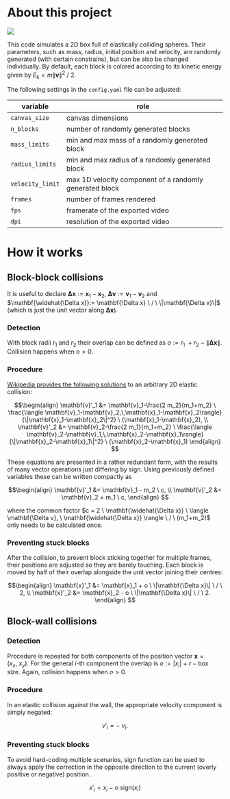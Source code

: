 # About this project

![](example.gif)

This code simulates a 2D box full of elastically colliding spheres. Their parameters, such as mass, radius, initial position and velocity, are randomly generated (with certain constrains), but can be also be changed individually. By default, each block is colored according to its kinetic energy given by $E_\text{k} = m \|\mathbf{v} \|^2 \ / \ 2$.

The following settings in the `config.yaml` file can be adjusted:

| variable         | role                                                    |
| ---------------- | ------------------------------------------------------- |
| `canvas_size`    | canvas dimensions                                       |
| `n_blocks`       | number of randomly generated blocks                     |
| `mass_limits`    | min and max mass of a randomly generated block          |
| `radius_limits`  | min and max radius of a randomly generated block        |
| `velocity_limit` | max 1D velocity component of a randomly generated block |
| `frames`         | number of frames rendered                               |
| `fps`            | framerate of the exported video                         |
| `dpi`            | resolution of the exported video                        |

# How it works

## Block-block collisions

It is useful to declare $\mathbf{\Delta x}:= \mathbf{x}_1-\mathbf{x}_2, \ \mathbf{\Delta v}:= \mathbf{v}_1-\mathbf{v}_2$ and $\mathbf{\widehat{\Delta x}}:= \mathbf{\Delta x} \ / \ \|\mathbf{\Delta x}\|$ (which is just the unit vector along $\mathbf{\Delta x}$). 

### Detection

With block radii $r_1$ and $r_2$ their overlap can be defined as $o := r_1 \ + r_2 \ - \ \|\mathbf{\Delta x}\|$. Collision happens when  $o > 0$.


### Procedure

[Wikipedia provides the following solutions](https://en.wikipedia.org/wiki/Elastic_collision#Two-dimensional_collision_with_two_moving_objects) to an arbitrary 2D elastic collision:

$$\begin{align}
\mathbf{v}'_1 &= \mathbf{v}_1-\frac{2 m_2}{m_1+m_2} \ \frac{\langle \mathbf{v}_1-\mathbf{v}_2,\,\mathbf{x}_1-\mathbf{x}_2\rangle}{\|\mathbf{x}_1-\mathbf{x}_2\|^2} \ (\mathbf{x}_1-\mathbf{x}_2),
\\
\mathbf{v}'_2 &= \mathbf{v}_2-\frac{2 m_1}{m_1+m_2} \ \frac{\langle \mathbf{v}_2-\mathbf{v}_1,\,\mathbf{x}_2-\mathbf{x}_1\rangle}{\|\mathbf{x}_2-\mathbf{x}_1\|^2} \ (\mathbf{x}_2-\mathbf{x}_1)
\end{align}
$$

These equations are presented in a rather redundant form, with the results of many vector operations just differing by sign. Using previously defined variables these can be written compactly as

$$\begin{align}
\mathbf{v}'_1 &= \mathbf{v}_1 - m_2 \ c, 
\\
\mathbf{v}'_2 &= \mathbf{v}_2 + m_1 \ c,
\end{align}
$$

where the common factor $c = 2 \ \mathbf{\widehat{\Delta x}} \ \langle \mathbf{\Delta v}, \ \mathbf{\widehat{\Delta x}} \rangle \ / \ (m_1+m_2)$ only needs to be calculated once.

### Preventing stuck blocks

After the collision, to prevent block sticking together for multiple frames, their positions are adjusted so they are barely touching. Each block is moved by half of their overlap alongside the unit vector joining their centres:

$$\begin{align}
\mathbf{x}'_1 &= \mathbf{x}_1 + o \ \|\mathbf{\Delta x}\| \ / \ 2, 
\\
\mathbf{x}'_2 &= \mathbf{x}_2 - o \ \|\mathbf{\Delta x}\| \ / \ 2.
\end{align}
$$


## Block-wall collisions

### Detection

Procedure is repeated for both components of the position vector $\mathbf{x} = (x_x, \ x_y)$. For the general $i$-th component the overlap is $o := |x_i| \ + \ r - \text{box size}$. Again, collision happens when  $o > 0$.

### Procedure

In an elastic collision against the wall, the appropriate velocity component is simply negated:

$$\begin{equation}
v'_i = - \ v_i.
\end{equation}
$$

### Preventing stuck blocks

To avoid hard-coding multiple scenarios, $\text{sign}$ function can be used to always apply the correction in the opposite direction to the current (overly positive or negative) position.

$$\begin{equation}
x'_i = x_i \ - \ o \ \text{sign}(x_i) 
\end{equation}
$$
